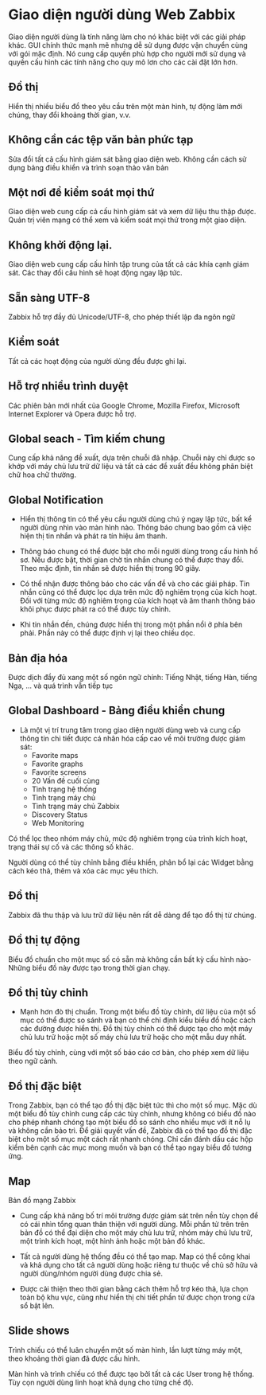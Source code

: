 # Giao diện người dùng Web Zabbix

Giao diện người dùng là tính năng làm cho nó khác biệt với các giải pháp  khác. GUI chính thức mạnh mẽ nhưng dễ sử dụng được vận chuyển cùng với gói mặc định. Nó cung cấp quyền phù hợp cho người mới sử dụng và quyền cấu hình các tính năng cho quy mô lơn cho các cài đặt lớn hơn.

## Đồ thị

Hiển thị nhiều biểu đồ theo yêu cầu trên một màn hình, tự động làm mới chúng, thay đổi khoảng thời gian, v.v.

## Không cần các tệp văn bản phức tạp

Sửa đổi tất cả cấu hình giám sát bằng giao diện web. Không cần cách sử dụng bảng điều khiển và trình soạn thảo văn bản 

## Một nơi để kiểm soát mọi thứ
Giao diện web cung cấp cả cấu hình giám sát và xem dữ liệu thu thập được. Quản trị viên mạng có thể xem và kiểm soát mọi thứ trong một giao diện.
## Không khởi động lại.
Giao diện web cung cấp cấu hình tập trung của tất cả các khía cạnh giám sát. Các thay đổi cấu hình sẽ hoạt động ngay lập tức.

## Sẵn sàng UTF-8
Zabbix hỗ trợ đầy đủ Unicode/UTF-8, cho phép thiết lập đa ngôn ngữ
## Kiểm soát
Tất cả các hoạt động của người dùng đều được ghi lại.
## Hỗ trợ nhiều trình duyệt
Các phiên bản mới nhất của Google Chrome, Mozilla Firefox, Microsoft Internet Explorer và Opera được hỗ trợ.

## Global seach - Tìm kiếm chung
Cung cấp khả năng đề xuất, dựa trên chuỗi đã nhập. Chuỗi này chỉ được so khớp với máy chủ lưu trữ dữ liệu và tất cả các đề xuất đều không phân biệt chữ hoa chữ thường.

## Global Notification
* Hiển thị thông tin có thể yêu cầu người dùng chú ý ngay lập tức, bất kể người dùng nhìn vào màn hình nào. Thông báo chung bao gồm cả việc hiện thị tin nhắn và phát ra tín hiệu âm thanh.

* Thông báo chung có thể được bật cho mỗi người dùng trong cấu hình hồ sơ. Nếu được bật, thời gian chờ tin nhắn chung có thể được thay đổi. Theo mặc định, tin nhắn sẽ được hiển thị trong 90 giây.

* Có thể nhận được thông báo cho các vấn đề và cho các giải pháp. Tin nhắn cũng có thể được lọc dựa trên mức độ nghiêm trọng của kích hoạt. Đối với từng mức độ nghiêm trọng của kích hoạt và âm thanh thông báo khôi phục được phát ra có thể được tùy chỉnh.

* Khi tin nhắn đến, chúng được hiển thị trong một phần nổi ở phía bên phải. Phần này có thể được định vị lại theo chiều dọc.

## Bản địa hóa
Được dịch đầy đủ xang một số ngôn ngữ chính: Tiếng Nhật, tiếng Hàn, tiếng Nga, ... và quá trình vẫn tiếp tục

## Global Dashboard - Bảng điều khiển chung
* Là một vị trí trung tâm trong giao diện người dùng web và cung cấp thông tin chi tiết được cá nhân hóa cấp cao về môi trường được giám sát:
    * Favorite maps
    * Favorite graphs
    * Favorite screens
    * 20 Vấn đề cuối cùng
    * Tình trạng hệ thống
    * Tình trạng máy chủ
    * Tình trạng máy chủ Zabbix
    * Discovery Status
    * Web Monitoring

Có thể lọc theo nhóm máy chủ, mức độ nghiêm trọng của trình kích hoạt, trạng thái sự cố và các thông số khác.

Người dùng có thể tùy chỉnh bẳng điều khiển, phân bổ lại các Widget bằng cách kéo thả, thêm và xóa các mục yêu thích.
## Đồ thị
Zabbix đã thu thập và lưu trữ dữ liệu nên rất dễ dàng để tạo đồ thị từ chúng.

## Đồ thị tự động

Biểu đồ chuẩn cho một mục số có sẵn mà không cần bất kỳ cấu hình nào- Những biểu đồ này được tạo trong thời gian chạy.

## Đồ thị tùy chỉnh
* Mạnh hơn đò thị chuẩn. Trong một biểu đồ tùy chỉnh, dữ liệu của một số mục có thể được so sánh và bạn có thể chỉ định kiểu biểu đồ hoặc cách các đường được hiển thị. Đồ thị tùy chỉnh có thể được tạo cho một máy chủ lưu trữ hoặc một số máy chủ lưu trữ hoặc cho một mẫu duy nhất.

Biểu đồ tùy chỉnh, cùng với một số báo cáo cơ bản, cho phép xem dữ liệu theo ngữ cảnh.

## Đồ thị đặc biệt
Trong Zabbix, bạn có thể tạo đồ thị đặc biệt tức thì cho một số mục. Mặc dù một biểu đồ tùy chỉnh cung cấp các tùy chỉnh, nhưng không có biểu đồ nào cho phép nhanh chóng tạo một biểu đồ so sánh cho nhiều mục với ít nỗ lụ và không cần bảo trì. Để giải quyết vấn đề, Zabbix đã có thể tạo đồ thị đặc biệt cho một số mục một cách rất nhanh chóng. Chỉ cần đánh dấu các hộp kiểm bên cạnh các mục mong muốn và bạn có thể tạo ngay biểu đồ tương ứng.
## Map
Bản đồ mạng Zabbix

* Cung cấp khả năng bố trí môi trường được giám sát trên nền tùy chọn để có cái nhìn tổng quan thân thiện với người dùng. Mỗi phần tử trên trên bản đồ có thể đại diện cho một máy chủ lưu trữ, nhóm máy chủ lưu trữ, một trình kích hoạt, một hình ảnh hoặc một bản đồ khác.

* Tất cả người dùng hệ thống đều có thể tạo map. Map có thể công khai và khả dụng cho tất cả người dùng hoặc riêng tư thuộc về chủ sở hữu và người dùng/nhóm người dùng được chia sẻ.

* Được cải thiện theo thời gian bằng cách thêm hỗ trợ kéo thả, lựa chọn toàn bộ khu vực, cũng như hiển thị chi tiết phần tử được chọn trong cửa sổ bật lên.

## Slide shows
Trình chiếu có thể luân chuyển một số màn hình, lần lượt từng máy một, theo khoảng thời gian đã được cấu hình.

Màn hình và trình chiếu có thể được tạo bởi tất cả các User trong hệ thống. Tùy cọn người dùng linh hoạt khả dụng cho từng chế độ.
